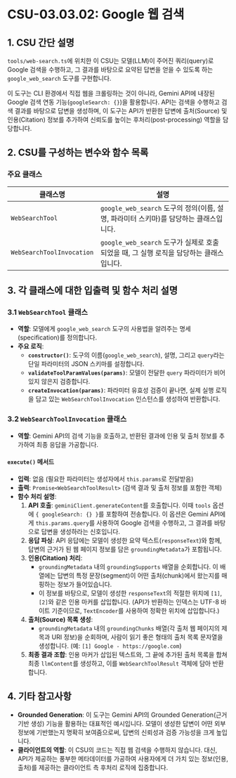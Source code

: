 # CSU-03.03.02: Google 웹 검색

## 1. CSU 간단 설명

`tools/web-search.ts`에 위치한 이 CSU는 모델(LLM)이 주어진 쿼리(query)로 Google 검색을 수행하고, 그 결과를 바탕으로 요약된 답변을 얻을 수 있도록 하는 `google_web_search` 도구를 구현합니다.

이 도구는 CLI 환경에서 직접 웹을 크롤링하는 것이 아니라, Gemini API에 내장된 Google 검색 연동 기능(`googleSearch: {}`)을 활용합니다. API는 검색을 수행하고 검색 결과를 바탕으로 답변을 생성하며, 이 도구는 API가 반환한 답변에 출처(Source) 및 인용(Citation) 정보를 추가하여 신뢰도를 높이는 후처리(post-processing) 역할을 담당합니다.

## 2. CSU를 구성하는 변수와 함수 목록

### 주요 클래스

| 클래스명                  | 설명                                                                                   |
| ------------------------- | -------------------------------------------------------------------------------------- |
| `WebSearchTool`           | `google_web_search` 도구의 정의(이름, 설명, 파라미터 스키마)를 담당하는 클래스입니다.  |
| `WebSearchToolInvocation` | `google_web_search` 도구가 실제로 호출되었을 때, 그 실행 로직을 담당하는 클래스입니다. |

## 3. 각 클래스에 대한 입출력 및 함수 처리 설명

### 3.1 `WebSearchTool` 클래스

- **역할**: 모델에게 `google_web_search` 도구의 사용법을 알려주는 명세(specification)를 정의합니다.
- **주요 로직**:
  - **`constructor()`**: 도구의 이름(`google_web_search`), 설명, 그리고 `query`라는 단일 파라미터의 JSON 스키마를 설정합니다.
  - **`validateToolParamValues(params)`**: 모델이 전달한 `query` 파라미터가 비어있지 않은지 검증합니다.
  - **`createInvocation(params)`**: 파라미터 유효성 검증이 끝나면, 실제 실행 로직을 담고 있는 `WebSearchToolInvocation` 인스턴스를 생성하여 반환합니다.

### 3.2 `WebSearchToolInvocation` 클래스

- **역할**: Gemini API의 검색 기능을 호출하고, 반환된 결과에 인용 및 출처 정보를 추가하여 최종 응답을 가공합니다.

#### `execute()` 메서드

- **입력**: 없음 (필요한 파라미터는 생성자에서 `this.params`로 전달받음)
- **출력**: `Promise<WebSearchToolResult>` (검색 결과 및 출처 정보를 포함한 객체)
- **함수 처리 설명**:
  1.  **API 호출**: `geminiClient.generateContent`를 호출합니다. 이때 `tools` 옵션에 `{ googleSearch: {} }`를 포함하여 전송합니다. 이 옵션은 Gemini API에게 `this.params.query`를 사용하여 Google 검색을 수행하고, 그 결과를 바탕으로 답변을 생성하라는 신호입니다.
  2.  **응답 파싱**: API 응답에는 모델이 생성한 요약 텍스트(`responseText`)와 함께, 답변의 근거가 된 웹 페이지 정보를 담은 `groundingMetadata`가 포함됩니다.
  3.  **인용(Citation) 처리**:
      - `groundingMetadata` 내의 `groundingSupports` 배열을 순회합니다. 이 배열에는 답변의 특정 문장(segment)이 어떤 출처(chunk)에서 왔는지를 매핑하는 정보가 들어있습니다.
      - 이 정보를 바탕으로, 모델이 생성한 `responseText`의 적절한 위치에 `[1]`, `[2]`와 같은 인용 마커를 삽입합니다. (API가 반환하는 인덱스는 UTF-8 바이트 기준이므로, `TextEncoder`를 사용하여 정확한 위치에 삽입합니다.)
  4.  **출처(Source) 목록 생성**:
      - `groundingMetadata` 내의 `groundingChunks` 배열(각 출처 웹 페이지의 제목과 URI 정보)을 순회하며, 사람이 읽기 좋은 형태의 출처 목록 문자열을 생성합니다. (예: `[1] Google - https://google.com`)
  5.  **최종 결과 조합**: 인용 마커가 삽입된 텍스트와, 그 끝에 추가된 출처 목록을 합쳐 최종 `llmContent`를 생성하고, 이를 `WebSearchToolResult` 객체에 담아 반환합니다.

## 4. 기타 참고사항

- **Grounded Generation**: 이 도구는 Gemini API의 Grounded Generation(근거 기반 생성) 기능을 활용하는 대표적인 예시입니다. 모델이 생성한 답변이 어떤 외부 정보에 기반했는지 명확히 보여줌으로써, 답변의 신뢰성과 검증 가능성을 크게 높입니다.
- **클라이언트의 역할**: 이 CSU의 코드는 직접 웹 검색을 수행하지 않습니다. 대신, API가 제공하는 풍부한 메타데이터를 가공하여 사용자에게 더 가치 있는 정보(인용, 출처)를 제공하는 클라이언트 측 후처리 로직에 집중합니다.
